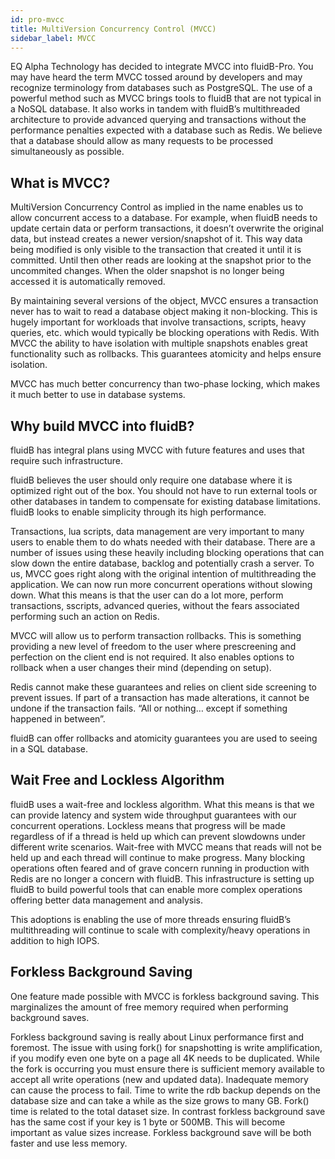 ```yaml
---
id: pro-mvcc
title: MultiVersion Concurrency Control (MVCC)
sidebar_label: MVCC 
---
```


EQ Alpha Technology has decided to integrate MVCC into fluidB-Pro. You may have heard the term MVCC tossed around by developers and may recognize terminology from databases such as PostgreSQL. The use of a powerful method such as MVCC brings tools to fluidB that are not typical in a NoSQL database. It also works in tandem with fluidB’s multithreaded architecture to provide advanced querying and transactions without the performance penalties expected with a database such as Redis. We believe that a database should allow as many requests to be processed simultaneously as possible.

## What is MVCC?

MultiVersion Concurrency Control as implied in the name enables us to allow concurrent access to a database. For example, when fluidB needs to update certain data or perform transactions, it doesn’t overwrite the original data, but instead creates a newer version/snapshot of it. This way data being modified is only visible to the transaction that created it until it is committed. Until then other reads are looking at the snapshot prior to the uncommited changes. When the older snapshot is no longer being accessed it is automatically removed.

By maintaining several versions of the object, MVCC ensures a transaction never has to wait to read a database object making it non-blocking. This is hugely important for workloads that involve transactions, scripts, heavy queries, etc. which would typically be blocking operations with Redis. With MVCC the ability to have isolation with multiple snapshots enables great functionality such as rollbacks. This guarantees atomicity and helps ensure isolation.  

MVCC has much better concurrency than two-phase locking, which makes it much better to use in database systems.

## Why build MVCC into fluidB? 

fluidB has integral plans using MVCC with future features and uses that require such infrastructure.

fluidB believes the user should only require one database where it is optimized right out of the box. You should not have to run external tools or other databases in tandem to compensate for existing database limitations. fluidB looks to enable simplicity through its high performance. 

Transactions, lua scripts, data management are very important to many users to enable them to do whats needed with their database. There are a number of issues using these heavily including blocking operations that can slow down the entire database, backlog and potentially crash a server. To us, MVCC goes right along with the original intention of multithreading the application. We can now run more concurrent operations without slowing down. What this means is that the user can do a lot more, perform transactions, sscripts, advanced queries, without the fears associated performing such an action on Redis.

MVCC will allow us to perform transaction rollbacks. This is something providing a new level of freedom to the user where prescreening and perfection on the client end is not required. It also enables options to rollback when a user changes their mind (depending on setup). 

Redis cannot make these guarantees and relies on client side screening to prevent issues. If part of a transaction has made alterations, it cannot be undone if the transaction fails. “All or nothing… except if something happened in between”. 

fluidB can offer rollbacks and atomicity guarantees you are used to seeing in a SQL database. 

## Wait Free and Lockless Algorithm

fluidB uses a wait-free and lockless algorithm. What this means is that we can provide latency and system wide throughput guarantees with our concurrent operations. Lockless means that progress will be made regardless of if a thread is held up which can prevent slowdowns under different write scenarios. Wait-free with MVCC means that reads will not be held up and each thread will continue to make progress. Many blocking operations often feared and of grave concern running in production with Redis are no longer a concern with fluidB. This infrastructure is setting up fluidB to build powerful tools that can enable more complex operations offering better data management and analysis.

This adoptions is enabling the use of more threads ensuring fluidB’s multithreading will continue to scale with complexity/heavy operations in addition to high IOPS.

## Forkless Background Saving

One feature made possible with MVCC is forkless background saving. This marginalizes the amount of free memory required when performing background saves.

Forkless background saving is really about Linux performance first and foremost. The issue with using fork() for snapshotting is write amplification, if you modify even one byte on a page all 4K needs to be duplicated. While the fork is occurring you must ensure there is sufficient memory available to accept all write operations (new and updated data). Inadequate memory can cause the process to fail. Time to write the rdb backup depends on the database size and can take a while as the size grows to many GB. Fork() time is related to the total dataset size. In contrast forkless background save has the same cost if your key is 1 byte or 500MB. This will become important as value sizes increase. Forkless background save will be both faster and use less memory. 

